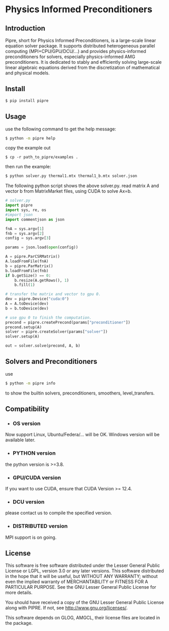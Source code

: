 # Physics Informed Preconditioners

## Introduction

Pipre, short for Physics Informed Preconditioners, is a large-scale linear equation solver package. It supports distributed heterogeneous parallel computing (MPI+CPU/GPU/DCU/...) and provides physics-informed preconditioners for solvers, especially physics-informed AMG preconditioners. It is dedicated to stably and efficiently solving large-scale linear algebraic equations derived from the discretization of mathematical and physical models.

## Install

``` bash
$ pip install pipre
```

## Usage
use the following command to get the help message:
```bash
$ python -m pipre help
```
copy the example out
```
$ cp -r path_to_pipre/examples .
```
then run the example:
```bash
$ python solver.py thermal1.mtx thermal1_b.mtx solver.json
```

The following python script shows the above solver.py.
read matrix A and vector b from MatrixMarket files,
using CUDA to solve Ax=b.
```python
# solver.py
import pipre
import sys, re, os
#import json
import commentjson as json

fnA = sys.argv[1]
fnb = sys.argv[2]
config = sys.argv[3]

params = json.load(open(config))

A = pipre.ParCSRMatrix()
A.loadFromFile(fnA)
b = pipre.ParMatrix()
b.loadFromFile(fnb)
if b.getSize() == 0:
    b.resize(A.getRows(), 1)
    b.fill(1)

# transfer the matrix and vector to gpu 0.
dev = pipre.Device("cuda:0")
A = A.toDevice(dev)
b = b.toDevice(dev)

# use gpu 0 to finish the computation.
precond = pipre.createPrecond(params["preconditioner"])
precond.setup(A)
solver = pipre.createSolver(params["solver"])
solver.setup(A)

out = solver.solve(precond, A, b)
```

## Solvers and Preconditioners
use
```bash
$ python -m pipre info
```
to show the builtin solvers, preconditioners, smoothers, level_transfers.


## Compatibility
- ### OS version
Now support Linux, Ubuntu/Federa/... will be OK. 
Windows version will be available later.

- ### PYTHON version
the python version is >=3.8. 

- ### GPU/CUDA version
If you want to use CUDA, ensure that 
CUDA Version >= 12.4. 

- ### DCU version
please contact us to compile the specified version.

- ### DISTRIBUTED version
MPI support is on going.


## License

This software is free software distributed under the Lesser General Public 
License or LGPL, version 3.0 or any later versions. This software distributed 
in the hope that it will be useful, but WITHOUT ANY WARRANTY; without even 
the implied warranty of MERCHANTABILITY or FITNESS FOR A PARTICULAR PURPOSE. 
See the GNU Lesser General Public License for more details.

You should have received a copy of the GNU Lesser General Public License 
along with PIPRE. If not, see <http://www.gnu.org/licenses/>.

This software depends on GLOG, AMGCL, their license files are located in the package.
